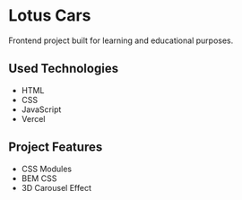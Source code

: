 # Lotus Cars

Frontend project built for learning and educational purposes.

## Used Technologies
- HTML
- CSS
- JavaScript
- Vercel

## Project Features
- CSS Modules
- BEM CSS
- 3D Carousel Effect
